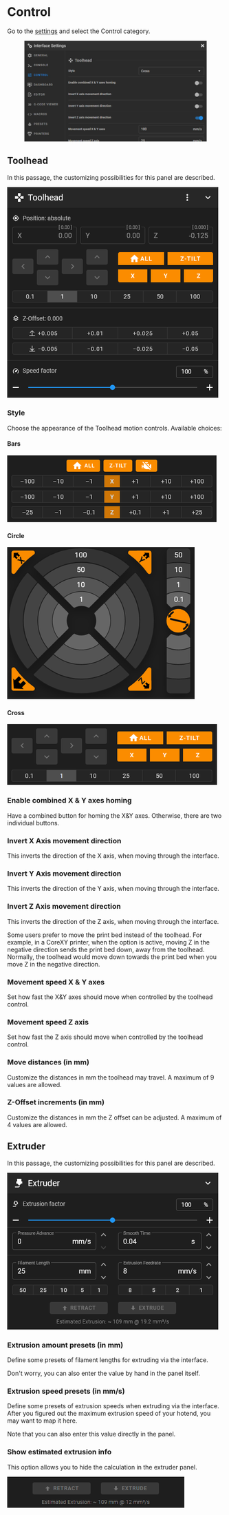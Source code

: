 # Control

Go to the [settings](./) and select the Control category.

<figure><img src="../../.gitbook/assets/image (1) (1).png" alt=""><figcaption></figcaption></figure>

## Toolhead

In this passage, the customizing possibilities for this panel are described.

![Toolhead panel](../../.gitbook/assets/toolhead.png)

### Style

Choose the appearance of the Toolhead motion controls. Available choices:

#### Bars

![](../../.gitbook/assets/bars.png)

#### Circle

![](../../.gitbook/assets/circle.png)

#### Cross

![](../../.gitbook/assets/cross.png)

### Enable combined X & Y axes homing

Have a combined button for homing the X\&Y axes. Otherwise, there are two individual buttons.

### Invert X Axis movement direction

This inverts the direction of the X axis, when moving through the interface.

### Invert Y Axis movement direction

This inverts the direction of the Y axis, when moving through the interface.

### Invert Z Axis movement direction

This inverts the direction of the Z axis, when moving through the interface.

Some users prefer to move the print bed instead of the toolhead. For example, in a CoreXY printer, when the option is active, moving Z in the negative direction sends the print bed down, away from the toolhead. Normally, the toolhead would move down towards the print bed when you move Z in the negative direction.

### Movement speed X & Y axes

Set how fast the X\&Y axes should move when controlled by the toolhead control.

### Movement speed Z axis

Set how fast the Z axis should move when controlled by the toolhead control.

### Move distances (in mm)

Customize the distances in mm the toolhead may travel. A maximum of 9 values are allowed.&#x20;

### Z-Offset increments (in mm)

Customize the distances in mm the Z offset can be adjusted. A maximum of 4 values are allowed.&#x20;

## Extruder

In this passage, the customizing possibilities for this panel are described.

![Extruder panel](<../../.gitbook/assets/extruder panel.png>)

### Extrusion amount presets (in mm)

Define some presets of filament lengths for extruding via the interface.&#x20;

Don't worry, you can also enter the value by hand in the panel itself.

### Extrusion speed presets (in mm/s)

Define some presets of extrusion speeds when extruding via the interface. After you figured out the maximum extrusion speed of your hotend, you may want to map it here.&#x20;

Note that you can also enter this value directly in the panel.

### Show estimated extrusion info

This option allows you to hide the calculation in the extruder panel.

![](<../../.gitbook/assets/estimated extrusion.png>)
